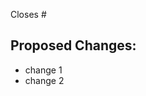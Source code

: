 <!-- If you're closing an issue with this pull request, or contributing a significant change, please include your changes in the appropriate section of CHANGELOG.md as outlined in CONTRIBUTING.md-->

Closes #

## Proposed Changes:

- change 1
- change 2
